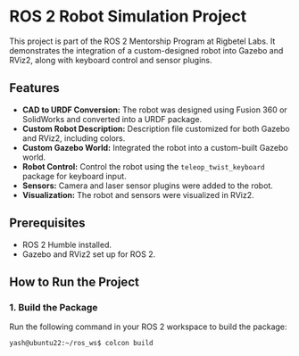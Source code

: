 # ROS 2 Robot Simulation Project

This project is part of the ROS 2 Mentorship Program at Rigbetel Labs. It demonstrates the integration of a custom-designed robot into Gazebo and RViz2, along with keyboard control and sensor plugins.

## Features

- **CAD to URDF Conversion:** The robot was designed using Fusion 360 or SolidWorks and converted into a URDF package.
- **Custom Robot Description:** Description file customized for both Gazebo and RViz2, including colors.
- **Custom Gazebo World:** Integrated the robot into a custom-built Gazebo world.
- **Robot Control:** Control the robot using the `teleop_twist_keyboard` package for keyboard input.
- **Sensors:** Camera and laser sensor plugins were added to the robot.
- **Visualization:** The robot and sensors were visualized in RViz2.

## Prerequisites

- ROS 2 Humble installed.
- Gazebo and RViz2 set up for ROS 2.

## How to Run the Project

### 1. Build the Package

Run the following command in your ROS 2 workspace to build the package:

```bash
yash@ubuntu22:~/ros_ws$ colcon build
